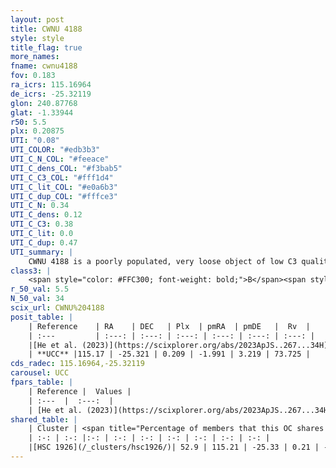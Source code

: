 ```yaml
---
layout: post
title: CWNU 4188
style: style
title_flag: true
more_names: 
fname: cwnu4188
fov: 0.183
ra_icrs: 115.16964
de_icrs: -25.32119
glon: 240.87768
glat: -1.33944
r50: 5.5
plx: 0.20875
UTI: "0.08"
UTI_COLOR: "#edb3b3"
UTI_C_N_COL: "#feeace"
UTI_C_dens_COL: "#f3bab5"
UTI_C_C3_COL: "#fff1d4"
UTI_C_lit_COL: "#e0a6b3"
UTI_C_dup_COL: "#fffce3"
UTI_C_N: 0.34
UTI_C_dens: 0.12
UTI_C_C3: 0.38
UTI_C_lit: 0.0
UTI_C_dup: 0.47
UTI_summary: |
    CWNU 4188 is a poorly populated, very loose object of low C3 quality. It was recently reported in the literature.<br><br><span style="color: #99180f; font-weight: bold;">Warning: </span>This is possibly a duplicated object, which shares a significant percentage of members with at least one previously reported entry.
class3: |
    <span style="color: #FFC300; font-weight: bold;">B</span><span style="color: red; font-weight: bold;">C</span>
r_50_val: 5.5
N_50_val: 34
scix_url: CWNU%204188
posit_table: |
    | Reference    | RA    | DEC   | Plx  | pmRA  | pmDE   |  Rv  |
    | :---         | :---: | :---: | :---: | :---: | :---: | :---: |
    |[He et al. (2023)](https://scixplorer.org/abs/2023ApJS..267...34H) | 115.134 | -25.294 | 0.21 | -1.978 | 3.237 | 73.73 |
    | **UCC** |115.17 | -25.321 | 0.209 | -1.991 | 3.219 | 73.725 | 
cds_radec: 115.16964,-25.32119
carousel: UCC
fpars_table: |
    | Reference |  Values |
    | :---  |  :---:  |
    | [He et al. (2023)](https://scixplorer.org/abs/2023ApJS..267...34H) | `A0=1.75, m-M=13.15, logA=7.6` |
shared_table: |
    | Cluster | <span title="Percentage of members that this OC shares with the ones listed">%</span>   | RA   | DEC   | Plx   | pmRA  | pmDE  | Rv | UTI |
    | :-: | :-: |:-: | :-: | :-: | :-: | :-: | :-: | :-: |
    |[HSC 1926](/_clusters/hsc1926/)| 52.9 | 115.21 | -25.33 | 0.21 | -2.0 | 3.21 | 73.73 |0.24 |
---
```

